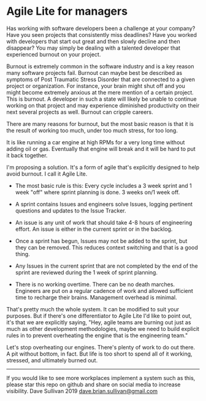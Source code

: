 # Agile Lite for managers

Has working with software developers been a challenge at your company? Have you seen projects that consistently miss deadlines? Have you worked with developers that start out great and then slowly decline and then disappear? You may simply be dealing with a talented developer that experienced burnout on your project. 

Burnout is extremely common in the software industry and is a key reason many software projects fail. Burnout can maybe best be described as symptoms of Post Traumatic Stress Disorder that are connected to a given project or organization. For instance, your brain might shut off and you might become extremely anxious at the mere mention of a certain project. This is burnout. A developer in such a state will likely be unable to continue working on that project and may experience diminished productivity on their next several projects as well. Burnout can cripple careers.

There are many reasons for burnout, but the most basic reason is that it is the result of working too much, under too much stress, for too long.

It is like running a car engine at high RPMs for a very long time without adding oil or gas. Eventually that engine will break and it will be hard to put it back together.

I'm proposing a solution. It's a form of agile that's explicitly designed to help avoid burnout. I call it Agile Lite.

* The most basic rule is this: Every cycle includes a 3 week sprint and 1 week "off" where sprint planning is done. 3 weeks on/1 week off. 

* A sprint contains Issues and engineers solve Issues, logging pertinent questions and updates to the Issue Tracker.

* An issue is any unit of work that should take 4-8 hours of engineering effort. An issue is either in the current sprint or in the backlog.

* Once a sprint has begun, Issues may not be added to the sprint, but they can be removed. This reduces context switching and that is a good thing.

* Any Issues in the current sprint that are not completed by the end of the sprint are reviewed during the 1 week of sprint planning.

* There is no working overtime. There can be no death marches. Engineers are put on a regular cadence of work and allowed sufficient time to recharge their brains. Management overhead is minimal.

That's pretty much the whole system. It can be modified to suit your purposes. But if there's one differentiator to Agile Lite I'd like to point out, it's that we are explicitly saying, "Hey, agile teams are burning out just as much as other development methodologies, maybe we need to build explicit rules in to prevent overheating the engine that is the engineering team." 

Let's stop overheating our engines. There's plenty of work to do out there. A pit without bottom, in fact. But life is too short to spend all of it working, stressed, and ultimately burned out.

---
If you would like to see more workplaces implement a system such as this, please star this repo on github and share on social media to increase visibility.
Dave Sullivan 2019 dave.brian.sullivan@gmail.com
